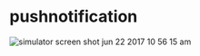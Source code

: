 # pushnotification
![simulator screen shot jun 22 2017 10 56 15 am](https://user-images.githubusercontent.com/29396683/27418617-cf9f0f58-5739-11e7-8c6b-7b87c3c435b4.png)
